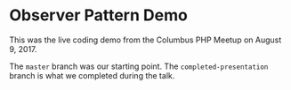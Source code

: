 Observer Pattern Demo
=====================

This was the live coding demo from the Columbus PHP Meetup on August 9, 2017.  

The `master` branch was our starting point. The `completed-presentation` branch is what we completed during the talk.  

